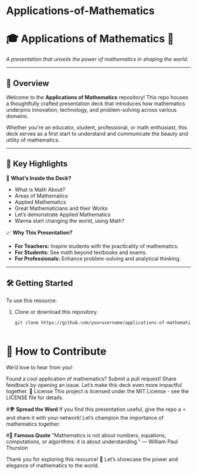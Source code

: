 # Applications-of-Mathematics

# 🎓 **Applications of Mathematics** 🌟  
_A presentation that unveils the power of mathematics in shaping the world._

---

## 📖 **Overview**  
Welcome to the **Applications of Mathematics** repository! This repo houses a thoughtfully crafted presentation deck that introduces how mathematics underpins innovation, technology, and problem-solving across various domains.  

Whether you're an educator, student, professional, or math enthusiast, this deck serves as a first start to understand and communicate the beauty and utility of mathematics.

---

## 🎯 **Key Highlights**  
🔢 **What’s Inside the Deck?**  
- What is Math About? 
- Areas of Mathematics  
- Applied Mathematics  
- Great Mathematicians and their Works
- Let’s demonstrate Applied Mathematics
- Wanna start changing the world, using Math?


📈 **Why This Presentation?**  
- **For Teachers:** Inspire students with the practicality of mathematics.  
- **For Students:** See math beyond textbooks and exams.  
- **For Professionals:** Enhance problem-solving and analytical thinking.  

---

## 🛠️ **Getting Started**  
To use this resource:  
1. Clone or download this repository.  
   ```bash
   git clone https://github.com/yourusername/applications-of-mathematics.git



# 🌟 **How to Contribute**
We’d love to hear from you!

Found a cool application of mathematics? Submit a pull request!
Share feedback by opening an issue.
Let’s make this deck even more impactful together.
📜 License
This project is licensed under the MIT License - see the LICENSE file for details.

#🌍 **Spread the Word**
If you find this presentation useful, give the repo a ⭐ and share it with your network! Let’s champion the importance of mathematics together.

#🧠 **Famous Quote**
"Mathematics is not about numbers, equations, computations, or algorithms: it is about understanding."
— William Paul Thurston

Thank you for exploring this resource! 🚀
Let’s showcase the power and elegance of mathematics to the world.
